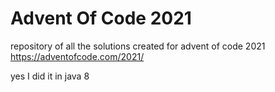 # Advent Of Code 2021

repository of all the solutions created for advent of code 2021 https://adventofcode.com/2021/

yes I did it in java 8
